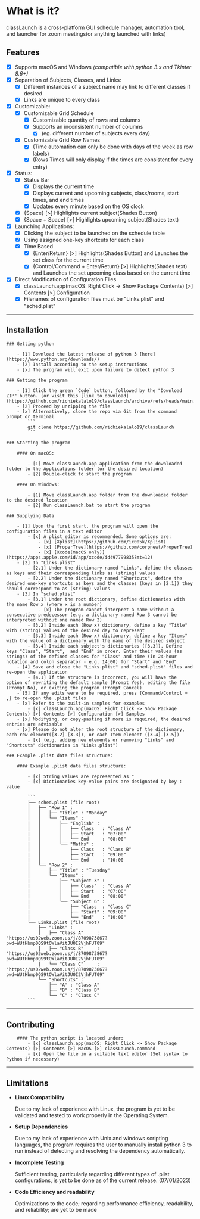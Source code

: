 # What is it?

classLaunch is a cross-platform GUI schedule manager, automation tool, and launcher for zoom meetings(or anything launched with links)

## Features

- [x] Supports macOS and Windows *(compatible with python 3.x and Tkinter 8.6+)*
- [x] Separation of Subjects, Classes, and Links:
    - [x] Different instances of a subject name may link to different classes if desired
    - [x] Links are unique to every class
- [x] Customizable:
    - [x] Customizable Grid Schedule
        - [x] Customizable quantity of rows and columns
        - [x] Supports an inconsistent number of columns
            - [x] (eg. different number of subjects every day)
    - [x] Customizable Grid Row Names
        - [x] (Time automation can only be done with days of the week as row labels)
        - [x] (Rows Times will only display if the times are consistent for every entry)
- [x] Status:
    - [x] Status Bar
        - [x] Displays the current time
        - [x] Displays current and upcoming subjects, class/rooms, start times, and end times
        - [x] Updates every minute based on the OS clock
    - [x] {Space} [>] Highlights current subject(Shades Button)
    - [x] {Space + Space} [>] Highlights upcoming subject(Shades text)
- [x] Launching Applications:
    - [x] Clicking the subject to be launched on the schedule table
    - [x] Using assigned one-key shortcuts for each class
    - [x] Time Based
        - [x] {Enter/Return} [>] Highlights(Shades Button) and Launches the set class for the current time
        - [x] {Control/Command + Enter/Return} [>] Highlights(Shades text) and Launches the set upcoming class based on the current time
- [x] Direct Modification of Configuration Files
    - [x] classLaunch.app(macOS: Right Click -> Show Package Contents) [>] Contents [>] Configuration
    - [x] Filenames of configuration files must be "Links.plist" and "sched.plist"

***

## Installation

    ### Getting python
    
        - [1] Download the latest release of python 3 [here](https://www.python.org/downloads/)
        - [2] Install according to the setup instructions
        - [x] The program will exit upon failure to detect python 3

    ### Getting the program

        - [1] Click the green `Code` button, followed by the "Download ZIP" button. (or visit this [link to download](https://github.com/richiekalalo19/classLaunch/archive/refs/heads/main.zip)
        - [2] Proceed by unzipping the file
        - [x] Alternatively, clone the repo via Git from the command prompt or terminal
            ```
            git clone https://github.com/richiekalalo19/classLaunch
            ```
            
    ### Starting the program
    
        #### On macOS:
        
            - [1] Move classLaunch.app application from the downloaded folder to the Applications folder (or the desired location)
            - [2] Double-click to start the program
        
        #### On Windows:
        
            - [1] Move classLaunch.app folder from the downloaded folder to the desired location
            - [2] Run classLaunch.bat to start the program

    ### Supplying Data

        - [1] Upon the first start, the program will open the configuration files in a text editor
            - [x] A plist editor is recommended. Some options are:
                - [x] [Xplist](https://github.com/ic005k/Xplist)
                - [x] [ProperTree](https://github.com/corpnewt/ProperTree)
                - [x] [Xcode(macOS only)](https://apps.apple.com/id/app/xcode/id497799835?mt=12)
        - [2] In "Links.plist"
            - [2.1] Under the dictionary named "Links", define the classes as keys and their corresponding links as (string) values
            - [2.2] Under the dictionary named "Shortcuts", define the desired one-key shortcuts as keys and the classes (keys in [2.1]) they should correspond to as (string) values
        - [3] In "sched.plist"
            - [3.1] Under the root dictionary, define dictionaries with the name Row x (where x is a number)
                - [x] The program cannot interpret a name without a consecutive predecessor (e.g. a dictionary named Row 3 cannot be interpreted without one named Row 2)
            - [3.2] Inside each (Row x) dictionary, define a key "Title" with (string) values of the desired day to represent
            - [3.3] Inside each (Row x) dictionary, define a key "Items" with the value of a dictionary with the name of the desired subject
            - [3.4] Inside each subject's dictionaries ([3.3]), Define keys "Class", "Start",  and "End" in order. Enter their values (as strings) of the defined classes for "Class" and time (in 24-hour notation and colon separator - e.g. 14:00) for "Start" and "End"
        - [4] Save and close the "Links.plist" and "sched.plist" files and re-open the application
            - [4.1] If the structure is incorrect, you will have the option of rewriting the default sample (Prompt Yes), editing the file (Prompt No), or exiting the program (Prompt Cancel)
        - [5] If any edits were to be required, press {Command/Control + ,} to re-open the .plist files
        - [x] Refer to the built-in samples for examples
            - [x] classLaunch.app(macOS: Right Click -> Show Package Contents) [>] Contents [>] Configuration [>] Samples
        - [x] Modifying, or copy-pasting if more is required, the desired entries are advisable
        - [x] Please do not alter the root structure of the dictionary, each row element([3.2]-[3.3]), or each Item element ([3.4]-[3.5])
            - [x] (e.g. adding new elements or removing "Links" and "Shortcuts" dictionaries in "Links.plist")   
        
    ### Example .plist data files structure:
        
        #### Example .plist data files structure:
        
            - [x] String values are represented as "
            - [x] Dictionaries key-value pairs are designated by key : value
        
            ```
            ├── sched.plist (file root)
            │   ├── "Row 1" :
            │   │   ├── "Title" : "Monday"
            │   │   └── "Items" :
            |   │       ├── "English" :
            |   │       │   ├── Class   : "Class A"
            |   │       │   ├── Start   : "07:00"
            |   │       │   └── End     : "08:00"
            |   │       └── "Maths" :
            |   │           ├── Class   : "Class B"
            |   │           ├── Start   : "09:00"
            |   │           └── End     : "10:00
            │   └── "Row 2" :
            │       ├── "Title" : "Tuesday"
            │       └── "Items" :
            |           ├── "Subject 3" :
            |           │   ├── Class"  : "Class A"
            |           │   ├── Start   : "07:00"
            |           │   └── End     : "08:00"
            |           └── "Subject 6" :
            |               ├── "Class  : "Class C"
            |               ├── "Start" : "09:00"
            |               └── "End"   : "10:00"
            └── Links.plist (file root)
                ├── "Links" :
                │   ├── "Class A"     : "https://us02web.zoom.us/j/8709873867?pwd=WUtHbmp0QS9tOWlaVitJU0I2VjhFUT09"
                │   ├── "Class B"     : "https://us02web.zoom.us/j/8709873867?pwd=WUtHbmp0QS9tOWlaVitJU0I2VjhFUT09"
                │   └── "Class C"     : "https://us02web.zoom.us/j/8709873867?pwd=WUtHbmp0QS9tOWlaVitJU0I2VjhFUT09"
                └── "Shortcuts" :
                    ├── "A" : "Class A"
                    ├── "B" : "Class B"
                    └── "C" : "Class C"
            ```

***

## Contributing

        #### The python script is located under:
            - [x] classLaunch.app(macOS: Right Click -> Show Package Contents) [>] Contents [>] MacOS [>] classLaunch.command
            - [x] Open the file in a suitable text editor (Set syntax to Python if necessary)

***

## Limitations

* **Linux Compatibility**

  Due to my lack of experience with Linux, the program is yet to be validated and tested to work properly in the Operating System.
 
* **Setup Dependencies**

  Due to my lack of experience with Unix and windows scripting languages, the program requires the user to manually install python 3 to run instead of detecting and resolving the dependency automatically.
 
* **Incomplete Testing**

    Sufficient testing, particularly regarding different types of .plist configurations, is yet to be done as of the current release. (07/01/2023)
 
* **Code Efficiency and readability**

    Optimizations to the code; regarding performance efficiency, readability, and reliability; are yet to be made

